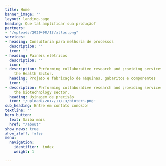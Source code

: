 ```yaml
---
title: Home
banner_image: ''
layout: landing-page
heading: Que tal amplificar sua produção?
partners:
- "/uploads/2020/08/13/atlas.png"
services:
- heading: Consultoria para melhoria de processos
  description: ''
  icon: ''
- heading: Painéis elétricos
  description: ''
  icon: ''
- description: Performing collaborative research and providing services to support
    the Health Sector.
  heading: Projeto e fabricação de máquinas, gabaritos e componentes
  icon: ''
- description: Performing collaborative research and providing services to support
    the biotechnology sector.
  heading: Usinagem de precisão
  icon: "/uploads/2017/11/13/biotech.png"
sub_heading: Entre em contato conosco!
textline: ''
hero_button:
  text: Saiba mais
  href: "/about"
show_news: true
show_staff: false
menu:
  navigation:
    identifier: _index
    weight: 1

---
```

